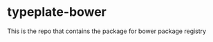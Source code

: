 typeplate-bower
===============

This is the repo that contains the package for bower package registry